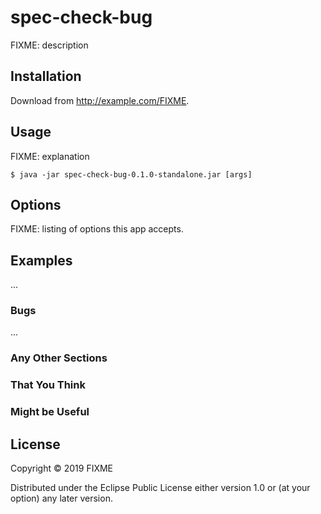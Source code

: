 # spec-check-bug

FIXME: description

## Installation

Download from http://example.com/FIXME.

## Usage

FIXME: explanation

    $ java -jar spec-check-bug-0.1.0-standalone.jar [args]

## Options

FIXME: listing of options this app accepts.

## Examples

...

### Bugs

...

### Any Other Sections
### That You Think
### Might be Useful

## License

Copyright © 2019 FIXME

Distributed under the Eclipse Public License either version 1.0 or (at
your option) any later version.
